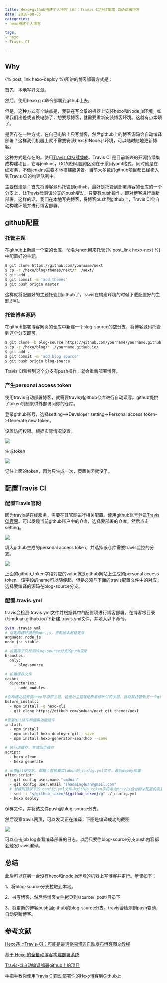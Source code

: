 ```yaml
---
title: Hexo+github搭建个人博客（三）：Travis CI持续集成,自动部署博客
date: 2018-08-05
categories: 
- hexo搭建个人博客

tags:
- hexo
- Travis CI

---
```

## Why
{% post_link hexo-deploy  %}所讲的博客部署方式是：

首先，本地写好文章。

然后，使用hexo g d命令部署到github上去。
<!-- more -->
但是，这种方式有个缺点是，我要在写文章的机器上安装hexo和Node.js环境。如果我们出差或者换电脑了，想要写博客，就需要重新安装博客环境。这就有点繁琐了。

是否存在一种方式，在自己电脑上只写博客，然后github上的博客源码会自动编译部署？这样我们机器上就不需要安装hexo和Node.js环境，可以随时随地更新博客。

这种方式是存在的。使用[Travis CI持续集成](https://travis-ci.com/)。Travis CI 是目前新兴的开源持续集成构建项目，它与jenkins，GO的很明显的区别在于采用yaml格式，同时他是在线服务，不像jenkins需要本地搭建服务器。目前大多数的github项目都已经移入到Travis CI的构建队列中。

主要做法是：首先将博客源码托管到github，最好是托管到部署博客的仓库的一个分支上，让Travis检测该分支的push变动，只要有push操作，即对博客进行重新部署。这样的话，我们在本地写完博客，将博客push到github上，Travis CI会自动构建环境并进行博客部署。

## github配置
### 托管主题
在github上新建一个空的仓库，命名为next用来托管{% post_link hexo-next  %}中配置好的主题。

``` bash
$ git clone https://github.com/yourname/next
$ cp -r /hexo/blog/themes/next/* ./next/
$ git add .
$ git commit -m 'add themes'
$ git push origin master 
```
这样就将配置好的主题托管到github了，travis在构建环境的时候下载配置好的主题即可。

### 托管博客源码
在github部署博客网页的仓库中新建一个blog-source的空分支，将博客源码托管到这个分支即可。

``` bash
$ git clone -b blog-source https://github.com/yourname/yourname.github.io
$ cp -r /hexo/blog/* ./yourname.github.io/
$ git add .
$ git commit -m 'add blog source'
$ git push origin blog-source 
```
Travis CI监控到这个分支有push操作，就会重新部署博客。

### 产生personal access token
使用travis自动部署博客，就需要travis对github仓库进行自动读写。github提供了token机制来供外部访问你的仓库。

登录github账号，选择setting—>Developer setting->Personal access token->Generate new token。

设置访问权限。根据实际情况设置。

![](/images/set-permision.png)

生成token

![](/images/Personal_access_token.png)

记住上面的token，因为只生成一次，页面关闭就没了。

## 配置Travis CI
### 配置Travis官网
因为travis是在线服务，需要在其官网进行相关配置。使用github账号登录[Travis CI官网](https://travis-ci.com/)。可以发现当前github账户中的仓库，选择要部署的仓库，然后点击setting。

![](/images/select-repo.png)

填入github生成的personal access token，并选择该仓库需要travis监控的分支。

![](/images/set-travis.png)

上面的github_token字段对应的value就是github网站上生成的personal access token。该字段的name可以随便起，但是必须与下面的travis配置文件中的对应。选择要编译的源码在blog-source分支。
### 配置.travis.yml
travis会检测.travis.yml文件并根据其中的配置项进行博客部署。在博客根目录(/smduan.github.io/)下新建.travis.yml文件，并填入以下命令。

``` bash
$vim .travis.yml
# 指定构建环境是Node.js，当前版本是稳定版
anguage: node_js
node_js: stable

# 设置钩子只检测blog-source分支的push变动
branches:
  only:
    - blog-source

# 设置缓存文件
cache:
  directories:
    - node_modules

#在构建之前安装hexo环境和主题，这里的主题就是原来修改过的主题，我将其托管到另一个github仓库，直接clone就行，否则每次都是新的主题，要重新设置。
before_install:
  - npm install -g hexo-cli
  - git clone https://github.com/smduan/next.git themes/next

#安装git插件和搜索功能插件
install:
  - npm install
  - npm install hexo-deployer-git --save
  - npm install hexo-generator-searchdb --save

# 执行清缓存，生成网页操作
script:
  - hexo clean
  - hexo generate

# 设置git提交名，邮箱；替换真实token到_config.yml文件，最后depoy部署
after_script:
  - git config user.name "smduan"
  - git config user.email "shaomingduan@gmail.com"
  # 替换同目录下的_config.yml文件中github_token字符串为travis后台刚才配置的变量，注>意此处sed命令用了双引号。单引号无效！
  - sed -i "s/github_token/${github_token}/g" ./_config.yml
  - hexo deploy
```

保存文件，并将该文件push到blog-source分支。

然后观察travis网页，可以发现正在编译，下图是编译成功的截图

![](/images/run-travis.png)

可以点击job log查看编译部署的日志。以后只要往blog-source分支push内容都会触发travis编译。

## 总结
此后可以在另一台没有hexo和node.js环境的机器上写博客并更行。步骤如下：

1、将blog-source分支拉取到本地。

2、书写博客，然后将博客文件拷贝到/source/_post/目录下

3、将更新的博客push回github的blog-source分支。travis会检测到push变动，自动更新博客。
## 参考文献
[Hexo遇上Travis-CI：可能是最通俗易懂的自动发布博客图文教程](https://juejin.im/post/5a1fa30c6fb9a045263b5d2a)

[基于 Hexo 的全自动博客构建部署系统](http://kchen.cc/2016/11/12/hexo-instructions/)

[Travis-ci自动编译部署github上的项目](https://troyyang.com/2017/06/24/Travis_Auto_Build_Deploy_Github_Projects/)

[手把手教你使用Travis CI自动部署你的Hexo博客到Github上](https://www.jianshu.com/p/e22c13d85659)
